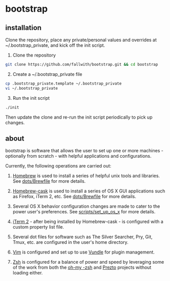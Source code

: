 bootstrap
=========

installation
------------
Clone the repository, place any private/personal values and overrides at ~/.bootstrap_private, and kick off the init script.

1. Clone the repository

```bash
git clone https://github.com/fallwith/bootstrap.git && cd bootstrap
```

2. Create a ~/.bootstrap_private file

```bash
cp .bootstrap_private.template ~/.bootstrap_private
vi ~/.bootstrap_private
```

3. Run the init script

```bash
./init
```

Then update the clone and re-run the init script periodically to pick up changes.


about
-----
bootstrap is software that allows the user to set up one or more machines - optionally from scratch - with helpful applications and configurations. 

Currently, the following operations are carried out:

1. [Homebrew][1] is used to install a series of helpful unix tools and libraries. See [dots/Brewfile](dots/Brewfile) for more details.

2. [Homebrew-cask][2] is used to install a series of OS X GUI applications such as Firefox, iTerm 2, etc. See [dots/Brewfile](dots/Brewfile) for more details.

3. Several OS X behavior configuration changes are made to cater to the power user's preferences. See [scripts/set_up_os_x](scripts/set_up_os_x) for more details.

4. [iTerm 2][4] - after being installed by Homebrew-cask - is configured with a custom property list file.

5. Several dot files for software such as The Silver Searcher, Pry, Git, Tmux, etc. are configured in the user's home directory.

6. [Vim][5] is configured and set up to use [Vundle][6] for plugin management.

6. [Zsh][7] is configured for a balance of power and speed by leveraging some of the work from both the [oh-my -zsh][8] and [Prezto][9] projects without loading either.

[1]: http://brew.sh/
[2]: https://github.com/phinze/homebrew-cask
[4]: http://www.iterm2.com/
[5]: http://www.vim.org/
[6]: https://github.com/gmarik/vundle
[7]: http://www.zsh.org/
[8]: https://github.com/robbyrussell/oh-my-zsh
[9]: https://github.com/sorin-ionescu/prezto



